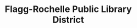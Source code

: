 ---
layout: repo
title: "Flagg-Rochelle Public Library District"
id: 16047
permalink: repos/16047/
---